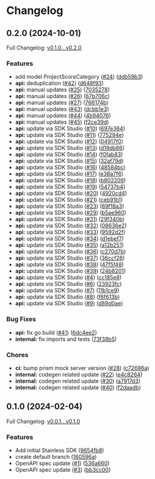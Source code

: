 # Changelog

## 0.2.0 (2024-10-01)

Full Changelog: [v0.1.0...v0.2.0](https://github.com/braintrustdata/braintrust-kotlin/compare/v0.1.0...v0.2.0)

### Features

* add model ProjectScoreCategory ([#24](https://github.com/braintrustdata/braintrust-kotlin/issues/24)) ([ddb59b3](https://github.com/braintrustdata/braintrust-kotlin/commit/ddb59b37ec22373a6a1ed98274cd7f936afe2dbe))
* **api:** deduplication ([#42](https://github.com/braintrustdata/braintrust-kotlin/issues/42)) ([d648f93](https://github.com/braintrustdata/braintrust-kotlin/commit/d648f9346d32fad58f4fdb582c7e9ae7f111d34c))
* **api:** manual updates ([#25](https://github.com/braintrustdata/braintrust-kotlin/issues/25)) ([7035278](https://github.com/braintrustdata/braintrust-kotlin/commit/70352785fe2c3317cb74dedc9a7c929cefbd3b03))
* **api:** manual updates ([#26](https://github.com/braintrustdata/braintrust-kotlin/issues/26)) ([67b706c](https://github.com/braintrustdata/braintrust-kotlin/commit/67b706cb5bce82258511ccf3d0e3434b2454d138))
* **api:** manual updates ([#27](https://github.com/braintrustdata/braintrust-kotlin/issues/27)) ([766174b](https://github.com/braintrustdata/braintrust-kotlin/commit/766174b45c7d76228f22ef8d38ee3bf3711863ee))
* **api:** manual updates ([#43](https://github.com/braintrustdata/braintrust-kotlin/issues/43)) ([dcbb1e3](https://github.com/braintrustdata/braintrust-kotlin/commit/dcbb1e3a979cdbea44a7eb9f457a8d0e34ee5dba))
* **api:** manual updates ([#44](https://github.com/braintrustdata/braintrust-kotlin/issues/44)) ([4b94076](https://github.com/braintrustdata/braintrust-kotlin/commit/4b94076346cc334ad1d477c49fa22ce78bd86062))
* **api:** manual updates ([#45](https://github.com/braintrustdata/braintrust-kotlin/issues/45)) ([f2ce39d](https://github.com/braintrustdata/braintrust-kotlin/commit/f2ce39d764647b160b880b64d3c82178124d4735))
* **api:** update via SDK Studio ([#10](https://github.com/braintrustdata/braintrust-kotlin/issues/10)) ([697e364](https://github.com/braintrustdata/braintrust-kotlin/commit/697e364b4256303a006bb307de7063a211e43484))
* **api:** update via SDK Studio ([#11](https://github.com/braintrustdata/braintrust-kotlin/issues/11)) ([775294e](https://github.com/braintrustdata/braintrust-kotlin/commit/775294ec443c9dae0e7c79d8ac7bc045c7bb4a7a))
* **api:** update via SDK Studio ([#12](https://github.com/braintrustdata/braintrust-kotlin/issues/12)) ([04917f0](https://github.com/braintrustdata/braintrust-kotlin/commit/04917f0afdcbf1618dc754a53e2b11858f5026e2))
* **api:** update via SDK Studio ([#13](https://github.com/braintrustdata/braintrust-kotlin/issues/13)) ([d19db86](https://github.com/braintrustdata/braintrust-kotlin/commit/d19db861d757e6e1fbade8d745172cff7984fa72))
* **api:** update via SDK Studio ([#14](https://github.com/braintrustdata/braintrust-kotlin/issues/14)) ([f0fab83](https://github.com/braintrustdata/braintrust-kotlin/commit/f0fab83bf2af7552496efdae8896d2b728a582ce))
* **api:** update via SDK Studio ([#15](https://github.com/braintrustdata/braintrust-kotlin/issues/15)) ([32af79d](https://github.com/braintrustdata/braintrust-kotlin/commit/32af79d8de44e5ba7c06c6c30d45258c14b89880))
* **api:** update via SDK Studio ([#16](https://github.com/braintrustdata/braintrust-kotlin/issues/16)) ([48584bc](https://github.com/braintrustdata/braintrust-kotlin/commit/48584bc064e968de1ef429d857d143c3eb7bf0b7))
* **api:** update via SDK Studio ([#17](https://github.com/braintrustdata/braintrust-kotlin/issues/17)) ([e38a7f6](https://github.com/braintrustdata/braintrust-kotlin/commit/e38a7f6da17ef3087336c66258421eaa56eb6b60))
* **api:** update via SDK Studio ([#18](https://github.com/braintrustdata/braintrust-kotlin/issues/18)) ([b802209](https://github.com/braintrustdata/braintrust-kotlin/commit/b802209c1fd970d1f05bf5d91d4bc214e52668fd))
* **api:** update via SDK Studio ([#19](https://github.com/braintrustdata/braintrust-kotlin/issues/19)) ([54737b4](https://github.com/braintrustdata/braintrust-kotlin/commit/54737b4fa5891b0449f731b638f7e9f9fce14538))
* **api:** update via SDK Studio ([#20](https://github.com/braintrustdata/braintrust-kotlin/issues/20)) ([4920cd4](https://github.com/braintrustdata/braintrust-kotlin/commit/4920cd4b879e32ddb0e25229361056e4dd500dd1))
* **api:** update via SDK Studio ([#21](https://github.com/braintrustdata/braintrust-kotlin/issues/21)) ([ceb91b1](https://github.com/braintrustdata/braintrust-kotlin/commit/ceb91b199deac04acb431c62bd81090c8d67f708))
* **api:** update via SDK Studio ([#23](https://github.com/braintrustdata/braintrust-kotlin/issues/23)) ([69f18a3](https://github.com/braintrustdata/braintrust-kotlin/commit/69f18a3b5dab65cd982b54acda0ad42d92d4fe4d))
* **api:** update via SDK Studio ([#29](https://github.com/braintrustdata/braintrust-kotlin/issues/29)) ([b5ae960](https://github.com/braintrustdata/braintrust-kotlin/commit/b5ae960496c494c3022f942695572a4ebc9ecee4))
* **api:** update via SDK Studio ([#31](https://github.com/braintrustdata/braintrust-kotlin/issues/31)) ([29f340b](https://github.com/braintrustdata/braintrust-kotlin/commit/29f340bbb3d1b30ab9310909a089a97032f823fb))
* **api:** update via SDK Studio ([#32](https://github.com/braintrustdata/braintrust-kotlin/issues/32)) ([08636e2](https://github.com/braintrustdata/braintrust-kotlin/commit/08636e2d06b460fcaab3d79e2851d8095eb54f02))
* **api:** update via SDK Studio ([#33](https://github.com/braintrustdata/braintrust-kotlin/issues/33)) ([9592d2f](https://github.com/braintrustdata/braintrust-kotlin/commit/9592d2fbb958f3250f4e64ffc1e6678c9ba298f5))
* **api:** update via SDK Studio ([#34](https://github.com/braintrustdata/braintrust-kotlin/issues/34)) ([d1ebef7](https://github.com/braintrustdata/braintrust-kotlin/commit/d1ebef71e1e9f15ca5fa964e63e87ef4947dbd1e))
* **api:** update via SDK Studio ([#35](https://github.com/braintrustdata/braintrust-kotlin/issues/35)) ([a12b251](https://github.com/braintrustdata/braintrust-kotlin/commit/a12b251e4728b166f5c3ec0371e7cc3eed7ad677))
* **api:** update via SDK Studio ([#36](https://github.com/braintrustdata/braintrust-kotlin/issues/36)) ([c270d7b](https://github.com/braintrustdata/braintrust-kotlin/commit/c270d7bf2d723b915ed23fb15c54a3f14d85f802))
* **api:** update via SDK Studio ([#37](https://github.com/braintrustdata/braintrust-kotlin/issues/37)) ([36ccf26](https://github.com/braintrustdata/braintrust-kotlin/commit/36ccf2687dd25feb037ca4fda821c1df473d7a5d))
* **api:** update via SDK Studio ([#38](https://github.com/braintrustdata/braintrust-kotlin/issues/38)) ([47f5f48](https://github.com/braintrustdata/braintrust-kotlin/commit/47f5f4860ee6ad6ea620ed2c34ebe020a53c5d26))
* **api:** update via SDK Studio ([#39](https://github.com/braintrustdata/braintrust-kotlin/issues/39)) ([24b8201](https://github.com/braintrustdata/braintrust-kotlin/commit/24b8201a5bbb3bd91345f3cc4dcece74124008af))
* **api:** update via SDK Studio ([#4](https://github.com/braintrustdata/braintrust-kotlin/issues/4)) ([cc185e8](https://github.com/braintrustdata/braintrust-kotlin/commit/cc185e84faf729a8164705ee6c4065b1ccf1e9ad))
* **api:** update via SDK Studio ([#6](https://github.com/braintrustdata/braintrust-kotlin/issues/6)) ([23923fc](https://github.com/braintrustdata/braintrust-kotlin/commit/23923fc22a197bfddacb406727da8b9272bcafa1))
* **api:** update via SDK Studio ([#7](https://github.com/braintrustdata/braintrust-kotlin/issues/7)) ([11b1ce9](https://github.com/braintrustdata/braintrust-kotlin/commit/11b1ce9e9a94c2ef25fbeff18c6945cdaf4a7348))
* **api:** update via SDK Studio ([#8](https://github.com/braintrustdata/braintrust-kotlin/issues/8)) ([f6f613b](https://github.com/braintrustdata/braintrust-kotlin/commit/f6f613b24fb3ca87d3bceb4171e1170674e69cde))
* **api:** update via SDK Studio ([#9](https://github.com/braintrustdata/braintrust-kotlin/issues/9)) ([d89d0ae](https://github.com/braintrustdata/braintrust-kotlin/commit/d89d0aeed782b76773635519c11cba5247c98608))


### Bug Fixes

* **api:** fix go build ([#41](https://github.com/braintrustdata/braintrust-kotlin/issues/41)) ([6dc4ee2](https://github.com/braintrustdata/braintrust-kotlin/commit/6dc4ee2b7c93ac7a178352eeafbfd12ca92606e8))
* **internal:** fix imports and tests ([73f38b5](https://github.com/braintrustdata/braintrust-kotlin/commit/73f38b5c2796df2a4208776edeefdc3411fa5398))


### Chores

* **ci:** bump prism mock server version ([#28](https://github.com/braintrustdata/braintrust-kotlin/issues/28)) ([c72696a](https://github.com/braintrustdata/braintrust-kotlin/commit/c72696ab62fed81e33cfbfe03bfd91dd5ab326ba))
* **internal:** codegen related update ([#22](https://github.com/braintrustdata/braintrust-kotlin/issues/22)) ([e4c8264](https://github.com/braintrustdata/braintrust-kotlin/commit/e4c8264b8f145372bb53aa67e8840563310d7985))
* **internal:** codegen related update ([#30](https://github.com/braintrustdata/braintrust-kotlin/issues/30)) ([a7917d3](https://github.com/braintrustdata/braintrust-kotlin/commit/a7917d3fc94536e876e6cb7b2c137be1999fcc25))
* **internal:** codegen related update ([#40](https://github.com/braintrustdata/braintrust-kotlin/issues/40)) ([f2daadb](https://github.com/braintrustdata/braintrust-kotlin/commit/f2daadb4c19867c58b263574facc10d8da302c5e))

## 0.1.0 (2024-02-04)

Full Changelog: [v0.0.1...v0.1.0](https://github.com/braintrustdata/braintrust-kotlin/compare/v0.0.1...v0.1.0)

### Features

* Add initial Stainless SDK ([9654fb8](https://github.com/braintrustdata/braintrust-kotlin/commit/9654fb8513f40b898092b773f96e54e996009b09))
* create default branch ([160596a](https://github.com/braintrustdata/braintrust-kotlin/commit/160596a7c8fd24ffcdfc07edafa4437313c9a850))
* OpenAPI spec update ([#1](https://github.com/braintrustdata/braintrust-kotlin/issues/1)) ([536a660](https://github.com/braintrustdata/braintrust-kotlin/commit/536a66092ef8ed6850c6fd43f167cf9baf35a14a))
* OpenAPI spec update ([#3](https://github.com/braintrustdata/braintrust-kotlin/issues/3)) ([bb3cc00](https://github.com/braintrustdata/braintrust-kotlin/commit/bb3cc00b420f1a8cc9d269a62e4ccebdbaf1a69d))
